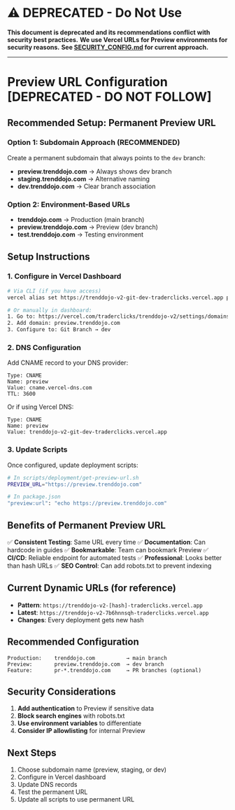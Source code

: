 # ⚠️ DEPRECATED - Do Not Use

**This document is deprecated and its recommendations conflict with security best practices.**
**We use Vercel URLs for Preview environments for security reasons.**
**See [SECURITY_CONFIG.md](./SECURITY_CONFIG.md#preview-url-security-strategy) for current approach.**

---

# Preview URL Configuration [DEPRECATED - DO NOT FOLLOW]

## Recommended Setup: Permanent Preview URL

### Option 1: Subdomain Approach (RECOMMENDED)
Create a permanent subdomain that always points to the `dev` branch:
- **preview.trenddojo.com** → Always shows dev branch
- **staging.trenddojo.com** → Alternative naming
- **dev.trenddojo.com** → Clear branch association

### Option 2: Environment-Based URLs
- **trenddojo.com** → Production (main branch)
- **preview.trenddojo.com** → Preview (dev branch)
- **test.trenddojo.com** → Testing environment

## Setup Instructions

### 1. Configure in Vercel Dashboard

```bash
# Via CLI (if you have access)
vercel alias set https://trenddojo-v2-git-dev-traderclicks.vercel.app preview.trenddojo.com

# Or manually in dashboard:
1. Go to: https://vercel.com/traderclicks/trenddojo-v2/settings/domains
2. Add domain: preview.trenddojo.com
3. Configure to: Git Branch → dev
```

### 2. DNS Configuration

Add CNAME record to your DNS provider:
```
Type: CNAME
Name: preview
Value: cname.vercel-dns.com
TTL: 3600
```

Or if using Vercel DNS:
```
Type: CNAME
Name: preview
Value: trenddojo-v2-git-dev-traderclicks.vercel.app
```

### 3. Update Scripts

Once configured, update deployment scripts:

```bash
# In scripts/deployment/get-preview-url.sh
PREVIEW_URL="https://preview.trenddojo.com"

# In package.json
"preview:url": "echo https://preview.trenddojo.com"
```

## Benefits of Permanent Preview URL

✅ **Consistent Testing**: Same URL every time
✅ **Documentation**: Can hardcode in guides
✅ **Bookmarkable**: Team can bookmark Preview
✅ **CI/CD**: Reliable endpoint for automated tests
✅ **Professional**: Looks better than hash URLs
✅ **SEO Control**: Can add robots.txt to prevent indexing

## Current Dynamic URLs (for reference)

- **Pattern**: `https://trenddojo-v2-[hash]-traderclicks.vercel.app`
- **Latest**: `https://trenddojo-v2-7b6hnnsqh-traderclicks.vercel.app`
- **Changes**: Every deployment gets new hash

## Recommended Configuration

```
Production:    trenddojo.com          → main branch
Preview:       preview.trenddojo.com  → dev branch
Feature:       pr-*.trenddojo.com     → PR branches (optional)
```

## Security Considerations

1. **Add authentication** to Preview if sensitive data
2. **Block search engines** with robots.txt
3. **Use environment variables** to differentiate
4. **Consider IP allowlisting** for internal Preview

## Next Steps

1. Choose subdomain name (preview, staging, or dev)
2. Configure in Vercel dashboard
3. Update DNS records
4. Test the permanent URL
5. Update all scripts to use permanent URL